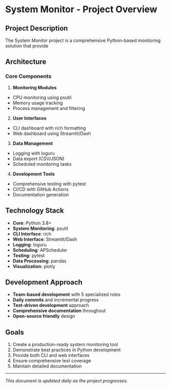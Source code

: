 # System Monitor - Project Overview
## Project Description
The System Monitor project is a comprehensive Python-based monitoring solution that provide
## Architecture
### Core Components
1. **Monitoring Modules**
- CPU monitoring using psutil
- Memory usage tracking
- Process management and filtering
2. **User Interfaces**
- CLI dashboard with rich formatting
- Web dashboard using Streamlit/Dash
3. **Data Management**
- Logging with loguru
- Data export (CSV/JSON)
- Scheduled monitoring tasks
4. **Development Tools**
- Comprehensive testing with pytest
- CI/CD with GitHub Actions
- Documentation generation
## Technology Stack
- **Core**: Python 3.8+
- **System Monitoring**: psutil
- **CLI Interface**: rich
- **Web Interface**: Streamlit/Dash
- **Logging**: loguru
- **Scheduling**: APScheduler
- **Testing**: pytest
- **Data Processing**: pandas
- **Visualization**: plotly
## Development Approach
- **Team-based development** with 5 specialized roles
- **Daily commits** and incremental progress
- **Test-driven development** approach
- **Comprehensive documentation** throughout
- **Open-source friendly** design
## Goals
1. Create a production-ready system monitoring tool
2. Demonstrate best practices in Python development
3. Provide both CLI and web interfaces
4. Ensure comprehensive test coverage
5. Maintain detailed documentation
---
*This document is updated daily as the project progresses.*
